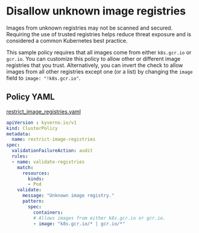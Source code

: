 # Disallow unknown image registries

Images from unknown registries may not be scanned and secured. Requiring the use of trusted registries helps reduce threat exposure and is considered a common Kubernetes best practice.

This sample policy requires that all images come from either `k8s.gcr.io` or `gcr.io`. You can customize this policy to allow other or different image registries that you trust. Alternatively, you can invert the check to allow images from all other registries except one (or a list) by changing the `image` field to `image: "!k8s.gcr.io"`.

## Policy YAML

[restrict_image_registries.yaml](more/restrict_image_registries.yaml)

````yaml
apiVersion : kyverno.io/v1
kind: ClusterPolicy
metadata:
  name: restrict-image-registries
spec:
  validationFailureAction: audit
  rules:
  - name: validate-registries
    match:
      resources:
        kinds:
        - Pod
    validate:
      message: "Unknown image registry."
      pattern:
        spec:
          containers:
          # Allows images from either k8s.gcr.io or gcr.io.
          - image: "k8s.gcr.io/* | gcr.io/*"
````
